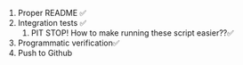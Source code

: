 1. Proper README ✅
2. Integration tests ✅
   1. PIT STOP! How to make running these script easier??✅
3. Programmatic verification✅
4. Push to Github
